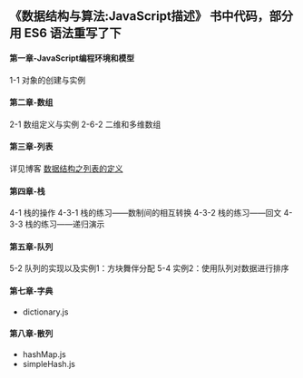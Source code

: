 ## 《数据结构与算法:JavaScript描述》 书中代码，部分用 ES6 语法重写了下
#### 第一章-JavaScript编程环境和模型
1-1 对象的创建与实例
#### 第二章-数组
2-1 数组定义与实例
2-6-2 二维和多维数组
#### 第三章-列表
详见博客  [数据结构之列表的定义](http://www.brightlam.top/2018/07/15/%E6%95%B0%E6%8D%AE%E7%BB%93%E6%9E%84%E4%B9%8B%E5%88%97%E8%A1%A8%E7%9A%84%E5%AE%9A%E4%B9%89/)
#### 第四章-栈
4-1 栈的操作
4-3-1 栈的练习——数制间的相互转换
4-3-2 栈的练习——回文
4-3-3 栈的练习——递归演示
#### 第五章-队列
5-2 队列的实现以及实例1：方块舞伴分配
5-4 实例2：使用队列对数据进行排序
#### 第七章-字典
- dictionary.js
#### 第八章-散列
- hashMap.js
- simpleHash.js
